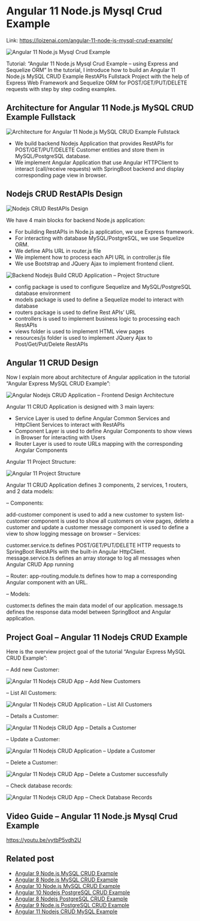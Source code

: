 # Angular 11 Node.js Mysql Crud Example

Link: https://loizenai.com/angular-11-node-js-mysql-crud-example/

![Angular 11 Node.js Mysql Crud Example](https://loizenai.com/wp-content/uploads/2020/12/Angular-CRUD-Nodejs-MySQL-example.png)

Tutorial: “Angular 11 Node.js Mysql Crud Example – using Express and Sequelize ORM”
In the tutorial, I introduce how to build an Angular 11 Node.js MySQL CRUD Example RestAPIs Fullstack Project with the help of Express Web Framework and Sequelize ORM for POST/GET/PUT/DELETE requests with step by step coding examples.

## Architecture for Angular 11 Node.js MySQL CRUD Example Fullstack

![Architecture for Angular 11 Node.js MySQL CRUD Example Fullstack](https://loizenai.com/wp-content/uploads/2020/07/Fullstack-Angular-Nodejs-CRUD-Application-Overview-Architecture.png)

- We build backend Nodejs Application that provides RestAPIs for POST/GET/PUT/DELETE Customer entities and store them in MySQL/PostgreSQL database.
- We implement Angular Application that use Angular HTTPClient to interact (call/receive requests) with SpringBoot backend and display corresponding page view in browser.

## Nodejs CRUD RestAPIs Design

![Nodejs CRUD RestAPIs Design](https://loizenai.com/wp-content/uploads/2020/07/Nodejs-Build-CRUD-Application-Architecture-Overview.png)

We have 4 main blocks for backend Node.js application:

- For building RestAPIs in Node.js application, we use Express framework.
- For interacting with database MySQL/PostgreSQL, we use Sequelize ORM.
- We define APIs URL in router.js file
- We implement how to process each API URL in controller.js file
- We use Bootstrap and JQuery Ajax to implement frontend client.

![Backend Nodejs Build CRUD Application – Project Structure](https://loizenai.com/wp-content/uploads/2020/07/Backend-Nodejs-Build-CRUD-Application-Project-Structure.png)

- config package is used to configure Sequelize and MySQL/PostgreSQL database environment
- models package is used to define a Sequelize model to interact with database
- routers package is used to define Rest APIs’ URL
- controllers is used to implement business logic to processing each RestAPIs
- views folder is used to implement HTML view pages
- resources/js folder is used to implement JQuery Ajax to Post/Get/Put/Delete RestAPIs

## Angular 11 CRUD Design

Now I explain more about architecture of Angular application in the tutorial “Angular Express MySQL CRUD Example”:

![Angular Nodejs CRUD Application – Frontend Design Architecture](https://loizenai.com/wp-content/uploads/2020/07/Angular-Nodejs-CRUD-Application-Frontend-Design-Architecture.png)

Angular 11 CRUD Application is designed with 3 main layers:

- Service Layer is used to define Angular Common Services and HttpClient Services to interact with RestAPIs
- Component Layer is used to define Angular Components to show views in Browser for interacting with Users
- Router Layer is used to route URLs mapping with the corresponding Angular Components

Angular 11 Project Structure:

![Angular 11 Project Structure](https://loizenai.com/wp-content/uploads/2020/07/Angular-Nodejs-CRUD-Application-Project-Structure.png)

Angular 11 CRUD Application defines 3 components, 2 services, 1 routers, and 2 data models:

– Components:

add-customer component is used to add a new customer to system
list-customer component is used to show all customers on view pages, delete a customer and update a customer
message component is used to define a view to show logging message on browser
– Services:

customer.service.ts defines POST/GET/PUT/DELETE HTTP requests to SpringBoot RestAPIs with the built-in Angular HttpClient.
message.service.ts defines an array storage to log all messages when Angular CRUD App running

– Router: app-routing.module.ts defines how to map a corresponding Angular component with an URL.

– Models:

customer.ts defines the main data model of our application.
message.ts defines the response data model between SpringBoot and Angular application.

## Project Goal – Angular 11 Nodejs CRUD Example

Here is the overview project goal of the tutorial “Angular Express MySQL CRUD Example”:

– Add new Customer:

![Angular 11 Nodejs CRUD App – Add New Customers](https://loizenai.com/wp-content/uploads/2020/07/Angular-Nodejs-CRUD-App-Add-New-Customers.png)

– List All Customers:

![Angular 11 Nodejs CRUD Application – List All Customers](https://loizenai.com/wp-content/uploads/2020/07/Angular-Nodejs-CRUD-Application-List-All-Customers.png)

– Details a Customer:

![Angular 11 Nodejs CRUD App – Details a Customer](https://loizenai.com/wp-content/uploads/2020/07/Angular-Nodejs-CRUD-App-Details-a-Customer.png)

– Update a Customer:

![Angular 11 Nodejs CRUD Application – Update a Customer](https://loizenai.com/wp-content/uploads/2020/07/Angular-Nodejs-CRUD-Application-Update-a-Customer.png)

– Delete a Customer:

![Angular 11 Nodejs CRUD App – Delete a Customer successfully](https://loizenai.com/wp-content/uploads/2020/07/Angular-Nodejs-CRUD-App-Delete-a-Customer-successfully.png)

– Check database records:

![Angular 11 Nodejs CRUD App – Check Database Records](https://loizenai.com/wp-content/uploads/2020/07/Angular-Nodejs-CRUD-App-Check-Database-Records.png)

## Video Guide – Angular 11 Node.js Mysql Crud Example

https://youtu.be/vytbP5vdh2U

## Related post

- [Angular 9 Node.js MySQL CRUD Example](https://loizenai.com/angular-9-node-js-mysql-crud-example/)
- [Angular 8 Node.js MySQL CRUD Example](https://loizenai.com/angular-8-node-js-mysql-crud-example/)
- [Angular 10 Node.js MySQL CRUD Example](https://loizenai.com/angular-10-node-js-mysql-crud-application-example-fullstack-tutorials-with-express-restapis-sequelize-orm/)
- [Angular 10 Nodejs PostgreSQL CRUD Example](https://loizenai.com/angular-10-nodejs-postgresql-crud-example-using-express-restapis-sequelize-tutorial/)
- [Angular 8 Nodejs PostgreSQL CRUD Example](https://loizenai.com/angular-10-nodejs-postgresql-crud-example-using-express-restapis-sequelize-tutorial/)
- [Angular 9 Node.js PostgreSQL CRUD Example](https://loizenai.com/angular-10-nodejs-postgresql-crud-example-using-express-restapis-sequelize-tutorial/)
- [Angular 11 Nodejs CRUD MySQL Example](https://loizenai.com/angular-11-node-js-mysql-crud-example/)
